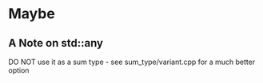 # Maybe

## A Note on std::any

DO NOT use it as a sum type - see sum_type/variant.cpp
for a much better option
